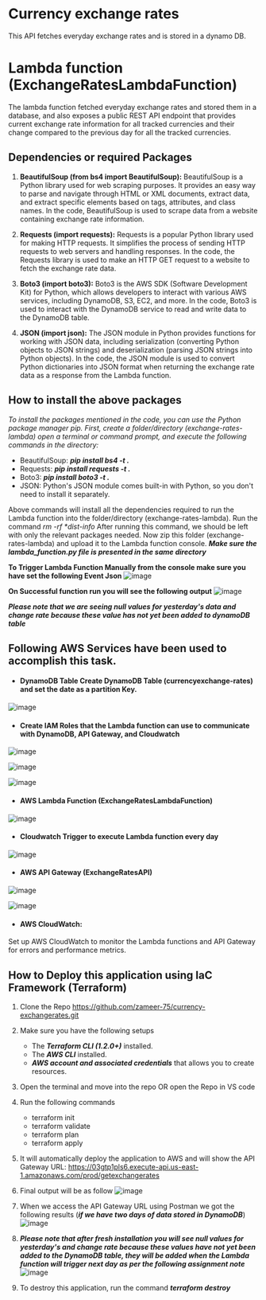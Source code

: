 # Currency exchange rates
This API fetches everyday exchange rates and is stored in a dynamo DB.

# Lambda function (ExchangeRatesLambdaFunction)
The lambda function fetched everyday exchange rates and stored them in a database, and also exposes a public REST API endpoint that provides current exchange rate information for all tracked currencies and their change compared to the previous day for all the tracked currencies.

## Dependencies or required Packages 

1. **BeautifulSoup (from bs4 import BeautifulSoup):** BeautifulSoup is a Python library used for web scraping purposes. It provides an easy way to parse and navigate through HTML or XML documents, extract data, and extract specific elements based on tags, attributes, and class names.
In the code, BeautifulSoup is used to scrape data from a website containing exchange rate information.

2. **Requests (import requests):** Requests is a popular Python library used for making HTTP requests. It simplifies the process of sending HTTP requests to web servers and handling responses. In the code, the Requests library is used to make an HTTP GET request to a website to fetch the exchange rate data.

3. **Boto3 (import boto3):** Boto3 is the AWS SDK (Software Development Kit) for Python, which allows developers to interact with various AWS services, including DynamoDB, S3, EC2, and more. In the code, Boto3 is used to interact with the DynamoDB service to read and write data to the DynamoDB table.

4. **JSON (import json):** The JSON module in Python provides functions for working with JSON data, including serialization (converting Python objects to JSON strings) and deserialization (parsing JSON strings into Python objects). In the code, the JSON module is used to convert Python dictionaries into JSON format when returning the exchange rate data as a response from the Lambda function.

## How to install the above packages

*To install the packages mentioned in the code, you can use the Python package manager pip. First, create a folder/directory (exchange-rates-lambda) open a terminal or command prompt, and execute the following commands in the directory:*

+ BeautifulSoup: 
    ***pip install bs4 -t .***
+ Requests: ***pip install requests -t .***
+ Boto3: ***pip install boto3 -t .***
+ JSON: Python's JSON module comes built-in with Python, so you don't need to install it separately.
  
Above commands will install all the dependencies required to run the Lambda function into the folder/directory (exchange-rates-lambda). Run the command
_rm -rf *dist-info_ After running this command, we should be left with only the relevant packages needed. Now zip this folder (exchange-rates-lambda) and upload it to the Lambda function console. ***Make sure the lambda_function.py file is presented in the same directory***

**To Trigger Lambda Function Manually from the console make sure you have set the following Event Json**
![image](https://github.com/zameer-75/currency-exchangerates/assets/139122254/e63caf6a-c1e6-45ca-9148-7bdea2c442e5)

**On Successful function run you will see the following output**
![image](https://github.com/zameer-75/currency-exchangerates/assets/139122254/758f72d9-faaa-4bd4-8870-621df8202485)

***Please note that we are seeing null values for yesterday's data and change rate because these value has not yet been added to dynamoDB table***

## Following AWS Services have been used to accomplish this task.

+ #### DynamoDB Table Create DynamoDB Table (currencyexchange-rates) and set the date as a partition Key.
![image](https://github.com/zameer-75/currency-exchangerates/assets/139122254/55aaec32-c59e-4175-b07c-5e0543529cdc)

+ #### Create IAM Roles that the Lambda function can use to communicate with DynamoDB, API Gateway, and Cloudwatch
![image](https://github.com/zameer-75/currency-exchangerates/assets/139122254/7ddecf07-3047-417b-b7be-9bd29bbb4025)

![image](https://github.com/zameer-75/currency-exchangerates/assets/139122254/25f0457c-7fe2-4852-b732-29d3c830bcbc)

![image](https://github.com/zameer-75/currency-exchangerates/assets/139122254/a234c642-dc9f-4776-9329-ed1387c324fd)

+ #### AWS Lambda Function (ExchangeRatesLambdaFunction)
![image](https://github.com/zameer-75/currency-exchangerates/assets/139122254/1ed7cac9-311f-47fa-8f17-381f96dad2d4)

+ #### Cloudwatch Trigger to execute Lambda function every day  
![image](https://github.com/zameer-75/currency-exchangerates/assets/139122254/127428c8-339d-4c76-960a-7afef70260c4)

+ #### AWS API Gateway (ExchangeRatesAPI)
![image](https://github.com/zameer-75/currency-exchangerates/assets/139122254/33d6410e-6bf7-4c27-890e-f38be8e7778e)

![image](https://github.com/zameer-75/currency-exchangerates/assets/139122254/eaf114d3-f0f0-4302-bd83-95cb1b33b8fe)

+ #### AWS CloudWatch:
Set up AWS CloudWatch to monitor the Lambda functions and API Gateway for errors and performance metrics.

## How to Deploy this application using IaC Framework (Terraform)
1. Clone the Repo https://github.com/zameer-75/currency-exchangerates.git
2. Make sure you have the following setups
   + The ***Terraform CLI (1.2.0+)*** installed.
   + The ***AWS CLI*** installed.
   + ***AWS account and associated credentials*** that allows you to create resources.    
3. Open the terminal and move into the repo OR open the Repo in VS code
4. Run the following commands
   + terraform init
   + terraform validate
   + terraform plan
   + terraform apply
5. It will automatically deploy the application to AWS and will show the API Gateway URL:
    https://03gtp1pls6.execute-api.us-east-1.amazonaws.com/prod/getexchangerates
7.  Final output will be as follow
      ![image](https://github.com/zameer-75/currency-exchangerates/assets/139122254/1b2e11b6-f5a7-485c-ad43-502edfb9f65f)

8.  When we access the API Gateway URL using Postman we got the following results (***if we have two days of data stored in DynamoDB***)
![image](https://github.com/zameer-75/currency-exchangerates/assets/139122254/73004f45-1bb8-47ed-b353-2cf54da80c8c)

9.  ***Please note that after fresh installation you will see null values for ***yesterday's and change rate*** because these values have not yet been added to the DynamoDB table, they will be added when the Lambda function will trigger next day as per the following assignment note***
![image](https://github.com/zameer-75/currency-exchangerates/assets/139122254/c5bf64ca-b0c6-43bb-a1f5-25b9ebb7d79d)

10.  To destroy this application, run the command ***terraform destroy***
